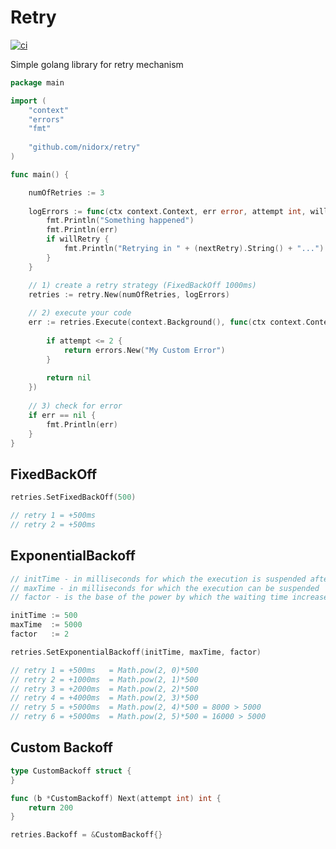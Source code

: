# Retry

[![ci](https://github.com/nidorx/retry/actions/workflows/ci.yml/badge.svg?branch=main)](https://github.com/nidorx/retry/actions/workflows/ci.yml)

Simple golang library for retry mechanism

```go
package main

import (
    "context"
    "errors"
    "fmt"
	
    "github.com/nidorx/retry"
)

func main() {

    numOfRetries := 3
    
    logErrors := func(ctx context.Context, err error, attempt int, willRetry bool, nextRetry time.Duration) {
        fmt.Println("Something happened")
        fmt.Println(err)
        if willRetry {
            fmt.Println("Retrying in " + (nextRetry).String() + "...")
        }
    }

    // 1) create a retry strategy (FixedBackOff 1000ms)
    retries := retry.New(numOfRetries, logErrors)
    
    // 2) execute your code
    err := retries.Execute(context.Background(), func(ctx context.Context, attempt int) error {
        
        if attempt <= 2 {
            return errors.New("My Custom Error")
        }
        
        return nil
    })
    
    // 3) check for error
    if err == nil {
        fmt.Println(err)
    }
}
```

## FixedBackOff

```go
retries.SetFixedBackOff(500)

// retry 1 = +500ms
// retry 2 = +500ms
```

## ExponentialBackoff

```go
// initTime - in milliseconds for which the execution is suspended after the first attempt
// maxTime - in milliseconds for which the execution can be suspended
// factor - is the base of the power by which the waiting time increases

initTime := 500
maxTime  := 5000
factor   := 2

retries.SetExponentialBackoff(initTime, maxTime, factor)

// retry 1 = +500ms   = Math.pow(2, 0)*500
// retry 2 = +1000ms  = Math.pow(2, 1)*500
// retry 3 = +2000ms  = Math.pow(2, 2)*500
// retry 4 = +4000ms  = Math.pow(2, 3)*500
// retry 5 = +5000ms  = Math.pow(2, 4)*500 = 8000 > 5000
// retry 6 = +5000ms  = Math.pow(2, 5)*500 = 16000 > 5000
```

## Custom Backoff

```go
type CustomBackoff struct {
}

func (b *CustomBackoff) Next(attempt int) int {
    return 200
}

retries.Backoff = &CustomBackoff{}

```
